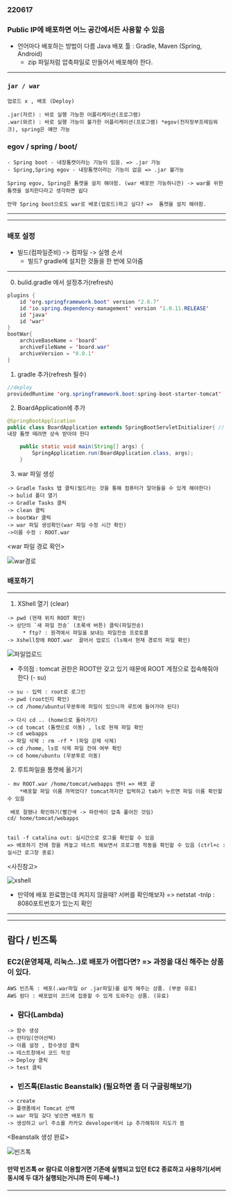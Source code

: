 ### 220617

### Public IP에 배포하면 어느 공간에서든 사용할 수 있음
- 언어마다 배포하는 방법이 다름
Java 배포 툴 : Gradle, Maven (Spring, Android)
    - zip 파일처럼 압축파일로 만들어서 배포해야 한다.
---
### `jar / war`
```
업로드 x , 배포 (Deploy)

.jar(자르) : 바로 실행 가능한 어플리케이션(프로그램) 
.war(와르) : 바로 실행 가능이 불가한 어플리케이션(프로그램) *egov(전자정부프레임워크), spring은 얘만 가능
```
### egov / spring / boot/
```
- Spring boot - 내장톰캣이라는 기능이 있음. => .jar 가능
- Spring,Spring egov - 내장톰캣이라는 기능이 없음 => .jar 불가능  

Spring egov, Spring은 톰캣을 설치 해야함. (war 배포만 가능하니깐) -> war를 위한 톰캣을 설치한다라고 생각하면 쉽다

만약 Spring boot으로도 war로 배포(업로드)하고 싶다? =>  톰캣을 설치 해야함.
```
---
---
### 배포 설정
- 빌드(컴파일준비) -> 컴파일 -> 실행 순서
    * 빌드? gradle에 설치한 것들을 한 번에 모아줌
---

0. bulid.gradle 에서 설정추가(refresh)
```java
plugins {
	id 'org.springframework.boot' version '2.6.7'
	id 'io.spring.dependency-management' version '1.0.11.RELEASE'
	id 'java'
	id 'war'
}
bootWar{
	archiveBaseName = 'board'
	archiveFileName = 'board.war'
	archiveVersion = '0.0.1'
}
```

1. gradle 추가(refresh 필수)
```java
//deploy
providedRuntime 'org.springframework.boot:spring-boot-starter-tomcat'
```

2. BoardApplication에 추가
```java
@SpringBootApplication
public class BoardApplication extends SpringBootServletInitializer{ //
내장 톰캣 떼려면 상속 받아야 한다

	public static void main(String[] args) {
		SpringApplication.run(BoardApplication.class, args);
	}
```

3. war 파일 생성
```
-> Gradle Tasks 탭 클릭(빌드라는 것을 통해 컴퓨터가 알아들을 수 있게 해야한다)
-> bulid 폴더 열기
-> Gradle Tasks 클릭
-> clean 클릭
-> bootWar 클릭
-> war 파일 생성확인(war 파일 수정 시간 확인) 
->이름 수정 : ROOT.war
```

<war 파일 경로 확인>

![war경로](https://user-images.githubusercontent.com/96815399/174435228-1a136aae-66eb-49ca-935b-84f76b1c34e1.png)

### 배포하기 
---
1. XShell 열기 (clear) 
```
-> pwd (현재 위치 ROOT 확인)
-> 상단의 `새 파일 전송` (초록색 버튼) 클릭(파일전송) 
     * ftp? : 원격에서 파일을 보내는 파일전송 프로토콜
-> Xshell창에 ROOT.war  끌어서 업로드 (ls해서 현재 경로의 파일 확인)
```

![파일업로드](https://user-images.githubusercontent.com/96815399/174217027-e8b5e64d-4383-450c-a0ec-ed2090eadebe.png)
 * 주의점 : tomcat 권한은 ROOT만 갖고 있기 때문에 ROOT 계정으로 접속해줘야 한다 (- su)    
```  
-> su - 입력 : root로 로그인
-> pwd (root인지 확인)
-> cd /home/ubuntu(우분투에 파일이 있으니까 루트에 들어가야 된다)

-> 다시 cd .. (home으로 돌아가기)
-> cd tomcat (톰캣으로 이동) , ls로 현재 파일 확인 
-> cd webapps
-> 파일 삭제 : rm -rf * (파일 강제 삭제)   
-> cd /home, ls로 삭제 파일 잔여 여부 확인
-> cd home/ubuntu (우분투로 이동)

```

2. 루트파일을 톰캣에 옮기기
```
- mv ROOT.war /home/tomcat/webapps 엔터 => 배포 끝
    *배포할 파일 이름 까먹었다? tomcat까지만 입력하고 tab키 누르면 파일 이름 확인할 수 있음

 배포 잘됐나 확인하기(빨간색 -> 파란색이 압축 풀어진 것임) 
cd/ home/tomcat/webapps

    
tail -f catalina out: 실시간으로 로그를 확인할 수 있음
=> 배포하기 전에 창을 켜놓고 테스트 해보면서 프로그램 작동을 확인할 수 있음 (ctrl+c :실시간 로그창 종료)
```
<사진참고>

![xshell](https://user-images.githubusercontent.com/96815399/174246557-7eb18219-495f-414e-a69e-fd7036e30849.PNG)

- 만약에 배포 완료했는데 켜지지 않을때? 서버를 확인해보자
=> netstat -tnlp : 8080포트번호가 있는지 확인 

---
---
## 람다 / 빈즈톡
### EC2(운영체재, 리눅스..)로 배포가 어렵다면? => 과정을 대신 해주는 상품이 있다.
```
AWS 빈즈톡 : 배포(.war파일 or .jar파일)를 쉽게 해주는 상품. (부분 유료)
AWS 람다 : 배포없이 코드에 집중할 수 있게 도와주는 상품. (유료) 
```

- ### 람다(Lambda)
```
-> 함수 생성
-> 런타임(언어선택)
-> 이름 설정 , 함수생성 클릭
-> 테스트창에서 코드 작성 
-> Deploy 클릭
-> test 클릭
```

- ### 빈즈톡(Elastic Beanstalk) (필요하면 좀 더 구글링해보기)
```
-> create
-> 플랫폼에서 Tomcat 선택
-> war 파일 갖다 넣으면 배포가 됨
-> 생성하고 url 주소를 카카오 developer에서 ip 추가해줘야 지도가 뜸
```
<Beanstalk 생성 완료>

![빈즈톡](https://user-images.githubusercontent.com/96815399/174214283-3f10687e-7c53-4e65-852e-b6737c91882a.png)

#### 만약 빈즈톡 or 람다로 이용할거면 기존에 실행되고 있던 EC2 종료하고 사용하기(서버 동시에 두 대가 실행되는거니까 돈이 두배~! )
---